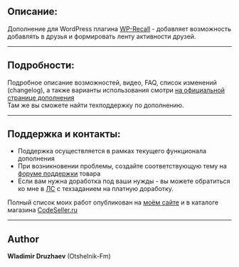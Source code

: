 ## Описание:  

Дополнение для WordPress плагина [WP-Recall](https://wordpress.org/plugins/wp-recall/) - добавляет возможность добавлять в друзья и формировать ленту активности друзей.  

------------------------------


## Подробности:  

Подробное описание возможностей, видео, FAQ, список изменений (changelog), 
а также варианты использования смотри [на официальной странице дополнения](https://codeseller.ru/products/friends-recall/)  
Там же вы сможете найти техподдержку по дополнению.

------------------------------


## Поддержка и контакты:  

* Поддержка осуществляется в рамках текущего функционала дополнения  
* При возникновении проблемы, создайте соответствующую тему на [форуме поддержки](https://codeseller.ru/forum/product-20866/) товара  
* Если вам нужна доработка под ваши нужды - вы можете обратиться ко мне в [ЛС](https://codeseller.ru/author/otshelnik-fm/?tab=chat) с техзаданием на платную доработку.  

Полный список моих работ опубликован на [моём сайте](https://otshelnik-fm.ru/all-my-addons-for-wp-recall/?utm_source=free-addons&utm_medium=addon-description&utm_campaign=theme-control&utm_content=github.com&utm_term=all-my-addons) и в каталоге магазина [CodeSeller.ru](https://codeseller.ru/author/otshelnik-fm/?tab=publics&subtab=type-products)  

------------------------------

## Author  

**Wladimir Druzhaev** (Otshelnik-Fm)  

